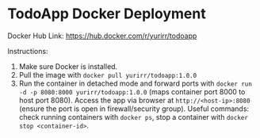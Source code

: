 # TodoApp Docker Deployment

Docker Hub Link: https://hub.docker.com/r/yurirr/todoapp

Instructions: 
1. Make sure Docker is installed.
2. Pull the image with
`docker pull yurirr/todoapp:1.0.0`
3. Run the container in detached mode and forward ports with `docker run -d -p 8080:8000 yurirr/todoapp:1.0.0` (maps container port 8000 to host port 8080). Access the app via browser at `http://<host-ip>:8080` (ensure the port is open in firewall/security group). Useful commands: check running containers with `docker ps`, stop a container with `docker stop <container-id>`.
